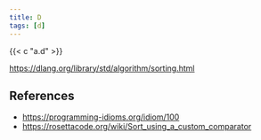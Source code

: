 ```yaml
---
title: D
tags: [d]
---
```


{{< c "a.d" >}}

<https://dlang.org/library/std/algorithm/sorting.html>

## References

- <https://programming-idioms.org/idiom/100>
- <https://rosettacode.org/wiki/Sort_using_a_custom_comparator>

